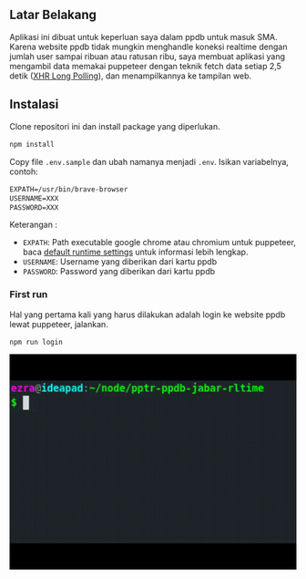 ## Latar Belakang

Aplikasi ini dibuat untuk keperluan saya dalam ppdb untuk masuk SMA. Karena website ppdb tidak mungkin menghandle koneksi realtime dengan jumlah user sampai ribuan atau ratusan ribu, saya membuat aplikasi yang mengambil data memakai puppeteer dengan teknik fetch data setiap 2,5 detik ([XHR Long Polling](https://en.wikipedia.org/wiki/Push_technology#Long_polling)), dan menampilkannya ke tampilan web.

## Instalasi

Clone repositori ini dan install package yang diperlukan.

```sh
npm install
```

Copy file `.env.sample` dan ubah namanya menjadi `.env`. Isikan variabelnya, contoh:

```
EXPATH=/usr/bin/brave-browser
USERNAME=XXX
PASSWORD=XXX
```

Keterangan :

- `EXPATH`: Path executable google chrome atau chromium untuk puppeteer, baca [default runtime settings](https://github.com/puppeteer/puppeteer#default-runtime-settings) untuk informasi lebih lengkap.
- `USERNAME`: Username yang diberikan dari kartu ppdb
- `PASSWORD`: Password yang diberikan dari kartu ppdb

### First run

Hal yang pertama kali yang harus dilakukan adalah login ke website ppdb lewat puppeteer, jalankan.

```
npm run login
```

![Login Gif](./assets/login.gif)
